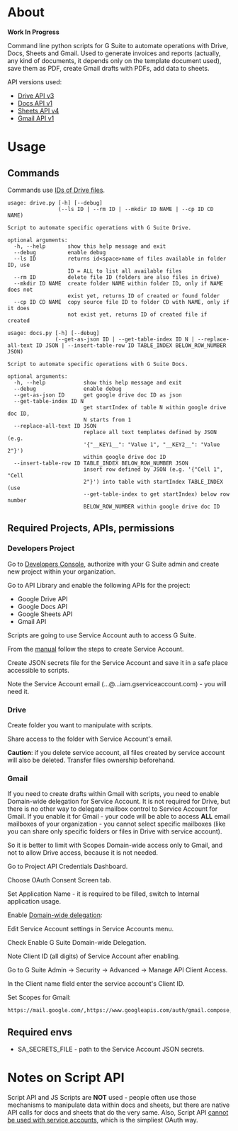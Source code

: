 # About
**Work In Progress**

Command line python scripts for G Suite to automate operations with Drive, Docs, Sheets and Gmail.
Used to generate invoices and reports (actually, any kind of documents, it depends only on the template document used), save them as PDF, create Gmail drafts with PDFs, add data to sheets.

API versions used:
  - [Drive API v3](https://developers.google.com/drive/api/v3/quickstart/python)
  - [Docs API v1](https://developers.google.com/docs/api/quickstart/python)
  - [Sheets API v4](https://developers.google.com/sheets/api/quickstart/python)
  - [Gmail API v1](https://developers.google.com/gmail/api/quickstart/python)

# Usage
## Commands
Commands use [IDs of Drive files](https://developers.google.com/drive/api/v3/about-files#file_ids).

```
usage: drive.py [-h] [--debug]
                (--ls ID | --rm ID | --mkdir ID NAME | --cp ID CD NAME)

Script to automate specific operations with G Suite Drive.

optional arguments:
  -h, --help       show this help message and exit
  --debug          enable debug
  --ls ID          returns id<space>name of files available in folder ID, use
                   ID = ALL to list all available files
  --rm ID          delete file ID (folders are also files in drive)
  --mkdir ID NAME  create folder NAME within folder ID, only if NAME does not
                   exist yet, returns ID of created or found folder
  --cp ID CD NAME  copy source file ID to folder CD with NAME, only if it does
                   not exist yet, returns ID of created file if created
```
```
usage: docs.py [-h] [--debug]
               (--get-as-json ID | --get-table-index ID N | --replace-all-text ID JSON | --insert-table-row ID TABLE_INDEX BELOW_ROW_NUMBER JSON)

Script to automate specific operations with G Suite Docs.

optional arguments:
  -h, --help            show this help message and exit
  --debug               enable debug
  --get-as-json ID      get google drive doc ID as json
  --get-table-index ID N
                        get startIndex of table N within google drive doc ID,
                        N starts from 1
  --replace-all-text ID JSON
                        replace all text templates defined by JSON (e.g.
                        '{"__KEY1__": "Value 1", "__KEY2__": "Value 2"}')
                        within google drive doc ID
  --insert-table-row ID TABLE_INDEX BELOW_ROW_NUMBER JSON
                        insert row defined by JSON (e.g. '{"Cell 1", "Cell
                        2"}') into table with startIndex TABLE_INDEX (use
                        --get-table-index to get startIndex) below row number
                        BELOW_ROW_NUMBER within google drive doc ID
```

## Required Projects, APIs, permissions
### Developers Project
Go to [Developers Console](https://console.developers.google.com/), authorize with your G Suite admin and create new project within your organization.

Go to API Library and enable the following APIs for the project:
  - Google Drive API
  - Google Docs API
  - Google Sheets API
  - Gmail API

Scripts are going to use Service Account auth to access G Suite.

From the [manual](https://developers.google.com/api-client-library/python/auth/service-accounts) follow the steps to create Service Account.

Create JSON secrets file for the Service Account and save it in a safe place accessible to scripts.

Note the Service Account email (...@...iam.gserviceaccount.com) - you will need it.

### Drive
Create folder you want to manipulate with scripts.

Share access to the folder with Service Account's email.

**Caution**: if you delete service account, all files created by service account will also be deleted. Transfer files ownership beforehand.

### Gmail
If you need to create drafts within Gmail with scripts, you need to enable Domain-wide delegation for Service Account.
It is not required for Drive, but there is no other way to delegate mailbox control to Service Account for Gmail.
If you enable it for Gmail - your code will be able to access **ALL** email mailboxes of your organization - you cannot select specific mailboxes (like you can share only specific folders or files in Drive with service account).

So it is better to limit with Scopes Domain-wide access only to Gmail, and not to allow Drive access, because it is not needed.

Go to Project API Credentials Dashboard.

Choose OAuth Consent Screen tab.

Set Application Name - it is required to be filled, switch to Internal application usage.

Enable [Domain-wide delegation](https://developers.google.com/admin-sdk/directory/v1/guides/delegation):

Edit Service Account settings in Service Accounts menu.

Check Enable G Suite Domain-wide Delegation.

Note Client ID (all digits) of Service Account after enabling.

Go to G Suite Admin -> Security -> Advanced -> Manage API Client Access.

In the Client name field enter the service account's Client ID.

Set Scopes for Gmail:
```
https://mail.google.com/,https://www.googleapis.com/auth/gmail.compose,https://www.googleapis.com/auth/gmail.metadata,https://www.googleapis.com/auth/gmail.readonly,https://www.googleapis.com/auth/gmail.send
```
## Required envs
- SA_SECRETS_FILE - path to the Service Account JSON secrets.

# Notes on Script API
Script API and JS Scripts are **NOT** used - people often use those mechanisms to manipulate data within docs and sheets, but there are native API calls for docs and sheets that do the very same.
Also, Script API [cannot be used with service accounts](https://issuetracker.google.com/issues/36763096), which is the simpliest OAuth way.
